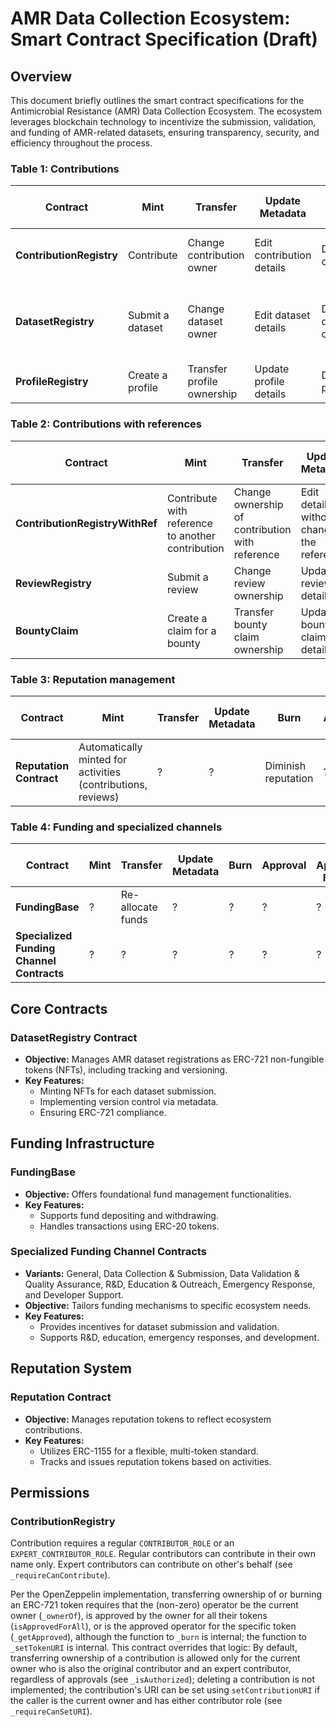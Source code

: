 # AMR Data Collection Ecosystem: Smart Contract Specification (Draft)

## Overview
This document briefly outlines the smart contract specifications for the Antimicrobial Resistance (AMR) Data Collection Ecosystem. The ecosystem leverages blockchain technology to incentivize the submission, validation, and funding of AMR-related datasets, ensuring transparency, security, and efficiency throughout the process.

### Table 1: Contributions

| Contract                 | Mint                     | Transfer                                | Update Metadata              | Burn                            | Approval                                                              | Set Approval For All | Freeze/Unfreeze              | Delegate | Revoke |
|--------------------------|--------------------------|-----------------------------------------|------------------------------|---------------------------------|-----------------------------------------------------------------------|----------------------|------------------------------|----------|--------|
| **ContributionRegistry** | Contribute               | Change contribution owner               | Edit contribution details    | Delete contribution             | Allow third-party transfer of ownership                               | ?                    | Pause contract interactions | ?        | ?      |
| **DatasetRegistry**      | Submit a dataset         | Change dataset owner                    | Edit dataset details         | Delete dataset contribution     | Allow third-party transfers of dataset contribution ownership        | ?                    | Pause contract interactions | ?        | ?      |
| **ProfileRegistry**      | Create a profile         | Transfer profile ownership              | Update profile details       | Delete profile                  | ?                                                                   | ?                    | Pause profile interactions  | ?        | ?      |

### Table 2: Contributions with references

| Contract                         | Mint                                                        | Transfer                                      | Update Metadata                             | Burn                            | Approval                                   | Set Approval For All | Freeze/Unfreeze                     | Delegate | Revoke |
|----------------------------------|-------------------------------------------------------------|-----------------------------------------------|---------------------------------------------|---------------------------------|--------------------------------------------|----------------------|------------------------------------|----------|--------|
| **ContributionRegistryWithRef**  | Contribute with reference to another contribution           | Change ownership of contribution with reference | Edit details without changing the reference | Delete contribution | Allow third-party transfer of ownership | ?                    | Pause interactions with references   | ?        | ?      |
| **ReviewRegistry**               | Submit a review                                             | Change review ownership                       | Update review details                       | Delete review                    | ?                                          | ?                    | Pause review interactions           | ?        | ?      |
| **BountyClaim**                  | Create a claim for a bounty                                 | Transfer bounty claim ownership               | Update bounty claim details                 | Withdraw bounty claim             | ?                                          | ?                    | Pause bounty claim interactions      | ?        | ?      |

### Table 3: Reputation management
| Contract            | Mint                                                         | Transfer  | Update Metadata  | Burn                | Approval  | Set Approval For All  | Freeze/Unfreeze          | Delegate  | Revoke  |
|---------------------|--------------------------------------------------------------|-----------|------------------|---------------------|-----------|----------------------|--------------------------|-----------|---------|
| **Reputation Contract** | Automatically minted for activities (contributions, reviews) | ?         | ?                | Diminish reputation | ?         | ?                    | Pause reputation updates | ?         | ?       |

### Table 4: Funding and specialized channels
| Contract                                 | Mint  | Transfer          | Update Metadata | Burn | Approval | Set Approval For All | Freeze/Unfreeze                 | Delegate | Revoke |
|------------------------------------------|-------|-------------------|-----------------|------|----------|---------------------|---------------------------------|----------|--------|
| **FundingBase**                          | ?     | Re-allocate funds | ?               | ?    | ?        | ?                   | Pause financial transactions   | ?        | ?      |
| **Specialized Funding Channel Contracts**| ?     | ?                 | ?               | ?    | ?        | ?                   | Pause channel-specific actions | ?        | ?      |


## Core Contracts

### DatasetRegistry Contract
- **Objective:** Manages AMR dataset registrations as ERC-721 non-fungible tokens (NFTs), including tracking and versioning.
- **Key Features:**
  - Minting NFTs for each dataset submission.
  - Implementing version control via metadata.
  - Ensuring ERC-721 compliance.

## Funding Infrastructure

### FundingBase
- **Objective:** Offers foundational fund management functionalities.
- **Key Features:**
  - Supports fund depositing and withdrawing.
  - Handles transactions using ERC-20 tokens.

### Specialized Funding Channel Contracts
- **Variants:** General, Data Collection & Submission, Data Validation & Quality Assurance, R&D, Education & Outreach, Emergency Response, and Developer Support.
- **Objective:** Tailors funding mechanisms to specific ecosystem needs.
- **Key Features:**
  - Provides incentives for dataset submission and validation.
  - Supports R&D, education, emergency responses, and development.

## Reputation System

### Reputation Contract
- **Objective:** Manages reputation tokens to reflect ecosystem contributions.
- **Key Features:**
  - Utilizes ERC-1155 for a flexible, multi-token standard.
  - Tracks and issues reputation tokens based on activities.


## Permissions

### ContributionRegistry

Contribution requires a regular `CONTRIBUTOR_ROLE` or an `EXPERT_CONTRIBUTOR_ROLE`. 
Regular contributors can contribute in their own name only.
Expert contributors can contribute on other's behalf
(see `_requireCanContribute`).

Per the OpenZeppelin implementation, transferring ownership of or burning an ERC-721 token
requires that the (non-zero) operator
be the current owner (`_ownerOf`),
is approved by the owner for all their tokens (`isApprovedForAll`),
or is the approved operator for the specific token (`_getApproved`),
although
the function to `_burn` is internal;
the function to `_setTokenURI` is internal.
This contract overrides that logic:
By default,
transferring ownership of a contribution is allowed
only 
for the current owner who is also the original contributor and an expert contributor,
regardless of approvals
(see `_isAuthorized`);
deleting a contribution is not implemented;
the contribution's URI can be set using
`setContributionURI`
if the caller is the current owner and has either contributor role
(see `_requireCanSetURI`).
